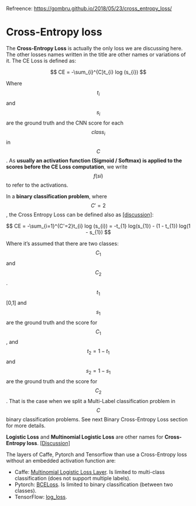 Refreence: https://gombru.github.io/2018/05/23/cross_entropy_loss/

# Cross-Entropy loss

The **Cross-Entropy Loss** is actually the only loss we are discussing here. The other losses names written in the title are other names or variations of it. The CE Loss is defined as:

$$
CE = -\sum_{i}^{C}t_{i} log (s_{i})
$$

Where $$t_i$$ and $$s_i$$ are the ground truth and the CNN score for each $$class_i$$ in $$C$$. As **usually an activation function (Sigmoid / Softmax) is applied to the scores before the CE Loss computation**, we write $$f(si)$$ to refer to the activations.

In a **binary classification problem**, where $$C'=2$$, the Cross Entropy Loss can be defined also as [[discussion]](https://datascience.stackexchange.com/questions/9302/the-cross-entropy-error-function-in-neural-networks):

$$
CE = -\sum_{i=1}^{C'=2}t_{i} log (s_{i}) = -t_{1} log(s_{1}) - (1 - t_{1}) log(1 - s_{1})
$$

Where it’s assumed that there are two classes: $$C_1$$ and $$C_2$$. $$t_1$$ [0,1] and $$s_1$$ are the ground truth and the score for $$C_1$$, and $$t_2=1-t_1$$ and $$s_2=1-s_1$$ are the ground truth and the score for $$C_2$$. That is the case when we split a Multi-Label classification problem in $$C$$ binary classification problems. See next Binary Cross-Entropy Loss section for more details.

**Logistic Loss** and **Multinomial Logistic Loss** are other names for **Cross-Entropy loss**. [[Discussion]](https://stats.stackexchange.com/questions/166958/multinomial-logistic-loss-vs-cross-entropy-vs-square-error/172790)

The layers of Caffe, Pytorch and Tensorflow than use a Cross-Entropy loss without an embedded activation function are:

- Caffe: [Multinomial Logistic Loss Layer](http://caffe.berkeleyvision.org/tutorial/layers/multinomiallogisticloss.html). Is limited to multi-class classification (does not support multiple labels).
- Pytorch: [BCELoss](https://pytorch.org/docs/master/nn.html#bceloss). Is limited to binary classification (between two classes).
- TensorFlow: [log_loss](https://www.tensorflow.org/api_docs/python/tf/losses/log_loss).
